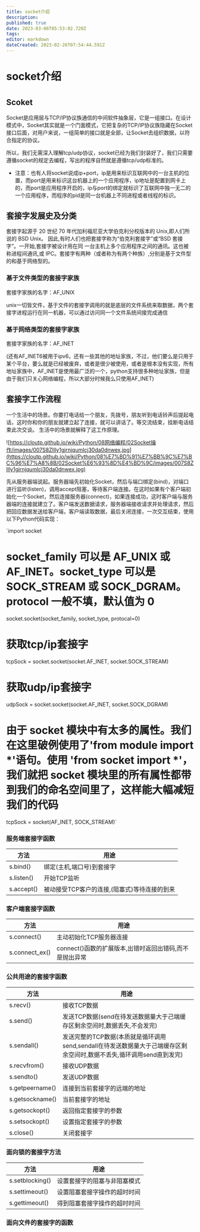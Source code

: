 ```yaml
---
title: socket介绍
description: 
published: true
date: 2023-03-06T05:53:02.720Z
tags: 
editor: markdown
dateCreated: 2023-02-26T07:54:44.591Z
---
```


# socket介绍

# 

## Scoket

Socket是应用层与TCP/IP协议族通信的中间软件抽象层，它是一组接口。在设计模式中，Socket其实就是一个门面模式，它把复杂的TCP/IP协议族隐藏在Socket接口后面，对用户来说，一组简单的接口就是全部，让Socket去组织数据，以符合指定的协议。

所以，我们无需深入理解tcp/udp协议，socket已经为我们封装好了，我们只需要遵循socket的规定去编程，写出的程序自然就是遵循tcp/udp标准的。

* 注意：也有人将socket说成ip+port，ip是用来标识互联网中的一台主机的位置，而port是用来标识这台机器上的一个应用程序，ip地址是配置到网卡上的，而port是应用程序开启的，ip与port的绑定就标识了互联网中独一无二的一个应用程序，而程序的pid是同一台机器上不同进程或者线程的标识。

## 套接字发展史及分类

套接字起源于 20 世纪 70 年代加利福尼亚大学伯克利分校版本的 Unix,即人们所说的 BSD Unix。 因此,有时人们也把套接字称为“伯克利套接字”或“BSD 套接字”。一开始,套接字被设计用在同 一台主机上多个应用程序之间的通讯。这也被称进程间通讯,或 IPC。套接字有两种（或者称为有两个种族）,分别是基于文件型的和基于网络型的。

### 基于文件类型的套接字家族

套接字家族的名字：AF_UNIX

unix一切皆文件，基于文件的套接字调用的就是底层的文件系统来取数据，两个套接字进程运行在同一机器，可以通过访问同一个文件系统间接完成通信

### 基于网络类型的套接字家族

套接字家族的名字：AF_INET

(还有AF_INET6被用于ipv6，还有一些其他的地址家族，不过，他们要么是只用于某个平台，要么就是已经被废弃，或者是很少被使用，或者是根本没有实现，所有地址家族中，AF_INET是使用最广泛的一个，python支持很多种地址家族，但是由于我们只关心网络编程，所以大部分时候我么只使用AF_INET)

## 套接字工作流程

一个生活中的场景。你要打电话给一个朋友，先拨号，朋友听到电话铃声后提起电话，这时你和你的朋友就建立起了连接，就可以讲话了。等交流结束，挂断电话结束此次交谈。 生活中的场景就解释了这工作原理。

![https://cloutp.github.io/wiki/Python/08网络编程/02Socket操作/images/007S8ZIlly1gjrnjqumlcj30da0dnwex.jpg](https://cloutp.github.io/wiki/Python/08%E7%BD%91%E7%BB%9C%E7%BC%96%E7%A8%8B/02Socket%E6%93%8D%E4%BD%9C/images/007S8ZIlly1gjrnjqumlcj30da0dnwex.jpg)

先从服务器端说起。服务器端先初始化Socket，然后与端口绑定(bind)，对端口进行监听(listen)，调用accept阻塞，等待客户端连接。在这时如果有个客户端初始化一个Socket，然后连接服务器(connect)，如果连接成功，这时客户端与服务器端的连接就建立了。客户端发送数据请求，服务器端接收请求并处理请求，然后把回应数据发送给客户端，客户端读取数据，最后关闭连接，一次交互结束，使用以下Python代码实现：

`import socket

# socket_family 可以是 AF_UNIX 或 AF_INET。socket_type 可以是 SOCK_STREAM 或 SOCK_DGRAM。protocol 一般不填，默认值为 0

socket.socket(socket_family, socket_type, protocal=0)

# 获取tcp/ip套接字

tcpSock = socket.socket(socket.AF_INET, socket.SOCK_STREAM)

# 获取udp/ip套接字

udpSock = socket.socket(socket.AF_INET, socket.SOCK_DGRAM)

# 由于 socket 模块中有太多的属性。我们在这里破例使用了'from module import *'语句。使用 'from socket import *'，我们就把 socket 模块里的所有属性都带到我们的命名空间里了，这样能大幅减短我们的代码

tcpSock = socket(AF_INET, SOCK_STREAM)`

### 服务端套接字函数

| 方法       | 用途                                         |
| ------------ | ---------------------------------------------- |
| s.bind()   | 绑定(主机,端口号)到套接字                    |
| s.listen() | 开始TCP监听                                  |
| s.accept() | 被动接受TCP客户的连接,(阻塞式)等待连接的到来 |

### 客户端套接字函数

| 方法           | 用途                                                    |
| ---------------- | --------------------------------------------------------- |
| s.connect()    | 主动初始化TCP服务器连接                                 |
| s.connect_ex() | connect()函数的扩展版本,出错时返回出错码,而不是抛出异常 |

### 公共用途的套接字函数

| 方法            | 用途                                                                                                                  |
| ----------------- | ----------------------------------------------------------------------------------------------------------------------- |
| s.recv()        | 接收TCP数据                                                                                                           |
| s.send()        | 发送TCP数据(send在待发送数据量大于己端缓存区剩余空间时,数据丢失,不会发完)                                             |
| s.sendall()     | 发送完整的TCP数据(本质就是循环调用send,sendall在待发送数据量大于己端缓存区剩余空间时,数据不丢失,循环调用send直到发完) |
| s.recvfrom()    | 接收UDP数据                                                                                                           |
| s.sendto()      | 发送UDP数据                                                                                                           |
| s.getpeername() | 连接到当前套接字的远端的地址                                                                                          |
| s.getsockname() | 当前套接字的地址                                                                                                      |
| s.getsockopt()  | 返回指定套接字的参数                                                                                                  |
| s.setsockopt()  | 设置指定套接字的参数                                                                                                  |
| s.close()       | 关闭套接字                                                                                                            |

### 面向锁的套接字方法

| 方法            | 用途                         |
| ----------------- | ------------------------------ |
| s.setblocking() | 设置套接字的阻塞与非阻塞模式 |
| s.settimeout()  | 设置阻塞套接字操作的超时时间 |
| s.gettimeout()  | 得到阻塞套接字操作的超时时间 |

### 面向文件的套接字的函数